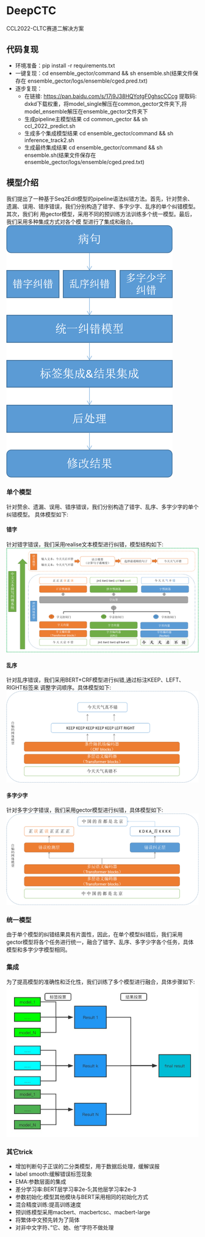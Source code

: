 # DeepCTC
CCL2022-CLTC赛道二解决方案

## 代码复现
* 环境准备：pip install -r requirements.txt
* 一键复现：cd ensemble_gector/command && sh ensemble.sh(结果文件保存在 ensemble_gector/logs/ensemble/cged.pred.txt)
* 逐步复现：
  * 在链接: https://pan.baidu.com/s/17j9J38HQYotgF0ghscCCcg 提取码: dxkd下载权重，将model_single解压在common_gector文件夹下,将model_ensemble解压在ensemble_gector文件夹下
  * 生成pipeline主模型结果 cd common_gector && sh ccl_2022_predict.sh 
  * 生成多个集成模型结果 cd ensemble_gector/command && sh inference_track2.sh
  * 生成最终集成结果 cd ensemble_gector/command && sh ensemble.sh(结果文件保存在 ensemble_gector/logs/ensemble/cged.pred.txt)
## 模型介绍
我们提出了一种基于Seq2Edit模型的pipeline语法纠错方法。首先，针对赘余、 遗漏、误用、错序错误，我们分别构造了错字、多字少字、乱序的单个纠错模型。其次，我们利 用gector模型，采用不同的预训练方法训练多个统一模型。最后，我们采用多种集成方式对各个模 型进行了集成和融合。
![image](https://github.com/wang-benqiang/DeepCTC/blob/master/images/pipeline.png)

### 单个模型
针对赘余、遗漏、误用、错序错误，我们分别构造了错字、乱序、多字少字的单个纠错模型。
具体模型如下:
#### 错字
针对错字错误，我们采用realise文本模型进行纠错，模型结构如下:
![image](https://github.com/wang-benqiang/DeepCTC/blob/master/images/s.png)

#### 乱序
针对乱序错误，我们采用BERT+CRF模型进行纠错,通过标注KEEP、LEFT、RIGHT标签来 调整字词顺序。具体模型如下:
![image](https://github.com/wang-benqiang/DeepCTC/blob/master/images/w.png)

#### 多字少字
针对多字少字错误，我们采用gector模型进行纠错，具体模型如下:
![image](https://github.com/wang-benqiang/DeepCTC/blob/master/images/r-m.png)

### 统一模型
由于单个模型的纠错结果具有片面性，因此，在单个模型纠错后，我们采用gector模型将各个任务进行统一，融合了错字、乱序、多字少字各个任务，具体模型和多字少字模型相同。

### 集成
为了提高模型的准确性和泛化性，我们训练了多个模型进行融合，具体步骤如下:
![image](https://github.com/wang-benqiang/DeepCTC/blob/master/images/ensemble.jpg)

### 其它trick

* 增加判断句子正误的二分类模型，用于数据后处理，缓解误报 
* label smooth:缓解错误标签现象
* EMA:参数层面的集成
* 差分学习率:BERT层学习率2e-5;其他层学习率2e-3 
* 参数初始化:模型其他模块与BERT采用相同的初始化方式 
* 混合精度训练:提高训练速度
* 预训练模型采用macbert、macbertcsc、macbert-large 
* 将繁体中文预先转为了简体 
* 对非中文字符、”它、她、他”字符不做处理
